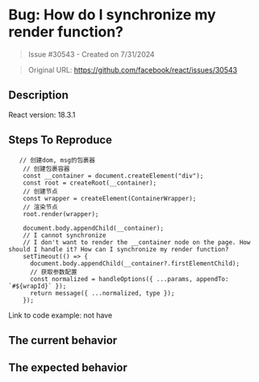 # Bug: How do I synchronize my render function?

> Issue #30543 - Created on 7/31/2024

> Original URL: https://github.com/facebook/react/issues/30543

## Description

<!--
  Please provide a clear and concise description of what the bug is. Include
  screenshots if needed. Please test using the latest version of the relevant
  React packages to make sure your issue has not already been fixed.
-->

React version:
18.3.1
## Steps To Reproduce

       // 创建dom, msg的包裹器
        // 创建包裹容器
        const __container = document.createElement("div");
        const root = createRoot(__container);
        // 创建节点
        const wrapper = createElement(ContainerWrapper);
        // 渲染节点
        root.render(wrapper);
      
        document.body.appendChild(__container);
        // I cannot synchronize
        // I don't want to render the __container node on the page. How should I handle it? How can I synchronize my render function?
        setTimeout(() => {
          document.body.appendChild(__container?.firstElementChild);
          // 获取参数配置
          const normalized = handleOptions({ ...params, appendTo: `#${wrapId}` });
          return message({ ...normalized, type });
        });

<!--
  Your bug will get fixed much faster if we can run your code and it doesn't
  have dependencies other than React. Issues without reproduction steps or
  code examples may be immediately closed as not actionable.
-->

Link to code example:
not have
<!--
  Please provide a CodeSandbox (https://codesandbox.io/s/new), a link to a
  repository on GitHub, or provide a minimal code example that reproduces the
  problem. You may provide a screenshot of the application if you think it is
  relevant to your bug report. Here are some tips for providing a minimal
  example: https://stackoverflow.com/help/mcve.
-->

## The current behavior


## The expected behavior

